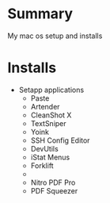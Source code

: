 # Summary

My mac os setup and installs

# Installs
* Setapp applications
  * Paste
  * Artender
  * CleanShot X
  * TextSniper
  * Yoink
  * SSH Config Editor
  * DevUtils
  * iStat Menus
  * Forklift
  * 
  * Nitro PDF Pro
  * PDF Squeezer
